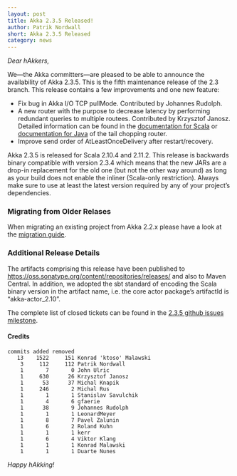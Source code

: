 ```yaml
---
layout: post
title: Akka 2.3.5 Released!
author: Patrik Nordwall
short: Akka 2.3.5 Released
category: news
---
```


*Dear hAkkers,*

We—the Akka committers—are pleased to be able to announce the availability of Akka 2.3.5. This is the fifth maintenance release of the 2.3 branch. This release contains a few improvements and one new feature:

 - Fix bug in Akka I/O TCP pullMode. Contributed by Johannes Rudolph.
 - A new router with the purpose to decrease latency by performing redundant queries to multiple routees. Contributed by Krzysztof Janosz.
   Detailed information can be found in the [documentation for Scala](http://doc.akka.io/docs/akka/2.3.5/scala/routing.html#TailChoppingPool_and_TailChoppingGroup)
   or [documentation for Java](http://doc.akka.io/docs/akka/2.3.5/java/routing.html#TailChoppingPool_and_TailChoppingGroup) of the tail chopping router.
 - Improve send order of AtLeastOnceDelivery after restart/recovery.

Akka 2.3.5 is released for Scala 2.10.4 and 2.11.2. This release is backwards binary compatible with version 2.3.4 which means that the new JARs are a drop-in replacement for the old one (but not the other way around) as long as your build does not enable the inliner (Scala-only restriction). Always make sure to use at least the latest version required by any of your project’s dependencies.

### Migrating from Older Relases ###

When migrating an existing project from Akka 2.2.x please have a look at the [migration guide](http://doc.akka.io/docs/akka/2.3.5/project/migration-guide-2.2.x-2.3.x.html).

### Additional Release Details ###

The artifacts comprising this release have been published to https://oss.sonatype.org/content/repositories/releases/ and also to Maven Central. In addition, we adopted the sbt standard of encoding the Scala binary version in the artifact name, i.e. the core actor package’s artifactId is “akka-actor_2.10”.

The complete list of closed tickets can be found in the [2.3.5 github issues milestone](https://github.com/akka/akka/issues?q=milestone%3A2.3.5+is%3Aclosed).

#### Credits ####

    commits added removed
       13    1522     151 Konrad 'ktoso' Malawski
        3     112     112 Patrik Nordwall
        1       7       0 John Ulric
        1     630      26 Krzysztof Janosz
        1      53      37 Michal Knapik
        1     246       2 Michal Rus
        1       1       1 Stanislav Savulchik
        1       4       6 gfaerie
        1      38       9 Johannes Rudolph
        1       1       1 LeonardMeyer
        1       8       7 Pavel Zalunin
        1       6       2 Roland Kuhn
        1       1       1 kerr
        1       6       4 Viktor Klang
        1       1       1 Konrad Malawski
        1       1       1 Duarte Nunes

*Happy hAkking!*
